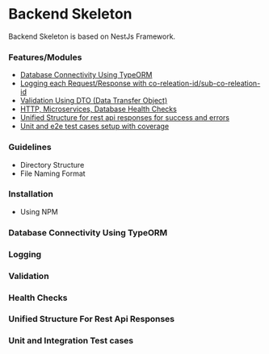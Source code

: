 # Backend Skeleton

Backend Skeleton is based on NestJs Framework. 

### Features/Modules

- [Database Connectivity Using TypeORM](#database-connectivity-using-typeorm)
- [Logging each Request/Response with co-releation-id/sub-co-releation-id](#logging)
- [Validation Using DTO (Data Transfer Object)](#validation)
- [HTTP, Microservices, Database Health Checks](#health-checks)
- [Unified Structure for rest api responses for success and errors](#unified-structure-for-rest-api-responses)
- [Unit and e2e test cases setup with coverage](#unit-and-integration-test-cases)

### Guidelines

- Directory Structure
- File Naming Format

### Installation
 - Using NPM


### Database Connectivity Using TypeORM

### Logging 

### Validation

### Health Checks

### Unified Structure For Rest Api Responses

### Unit and Integration Test cases

